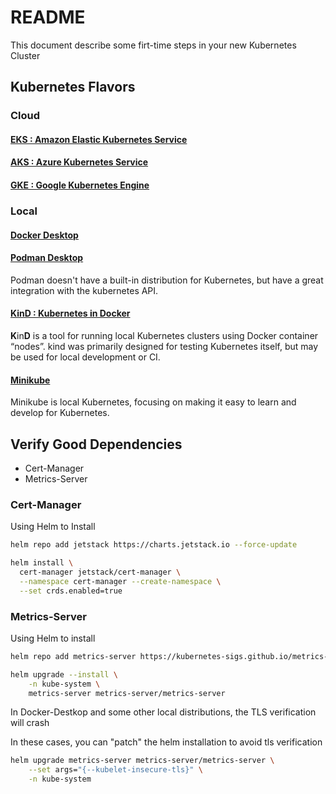 # README

This document describe some firt-time steps in your new Kubernetes Cluster

## Kubernetes Flavors

### Cloud

#### [EKS : Amazon Elastic Kubernetes Service](https://docs.aws.amazon.com/pt_br/eks/latest/userguide/what-is-eks.html)

#### [AKS : Azure Kubernetes Service](https://learn.microsoft.com/pt-br/azure/aks/what-is-aks)

#### [GKE : Google Kubernetes Engine](https://cloud.google.com/kubernetes-engine)

### Local

#### [Docker Desktop](https://www.docker.com/resources/kubernetes-and-docker/)

#### [Podman Desktop](https://podman.io/features)

Podman doesn't have a built-in distribution for Kubernetes, but have a great integration with the kubernetes API.

#### [KinD : Kubernetes in Docker](https://kind.sigs.k8s.io/)

**K**in**D** is a tool for running local Kubernetes clusters using Docker container “nodes”.
kind was primarily designed for testing Kubernetes itself, but may be used for local development or CI.

#### [Minikube](https://minikube.sigs.k8s.io/docs/)

Minikube is local Kubernetes, focusing on making it easy to learn and develop for Kubernetes.

## Verify Good Dependencies

- Cert-Manager
- Metrics-Server

### Cert-Manager

Using Helm to Install

```bash
helm repo add jetstack https://charts.jetstack.io --force-update

helm install \
  cert-manager jetstack/cert-manager \
  --namespace cert-manager --create-namespace \
  --set crds.enabled=true
```

### Metrics-Server

Using Helm to install

```bash
helm repo add metrics-server https://kubernetes-sigs.github.io/metrics-server/

helm upgrade --install \
    -n kube-system \
    metrics-server metrics-server/metrics-server
```

In Docker-Destkop and some other local distributions, the TLS verification will crash

In these cases, you can "patch" the helm installation to avoid tls verification

```bash
helm upgrade metrics-server metrics-server/metrics-server \
    --set args="{--kubelet-insecure-tls}" \
    -n kube-system
```
